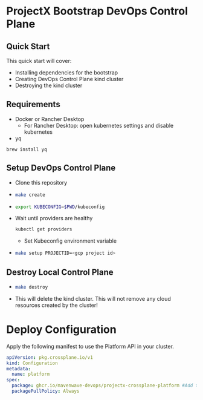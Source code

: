 # ProjectX Bootstrap DevOps Control Plane

## Quick Start
This quick start will cover:
* Installing dependencies for the bootstrap
* Creating DevOps Control Plane kind cluster
* Destroying the kind cluster

## Requirements
* Docker or Rancher Desktop
  * For Rancher Desktop: open kubernetes settings and disable kubernetes
* yq
```
brew install yq
```

## Setup DevOps Control Plane
* Clone this repository
* ```sh
  make create
  ```
* ```sh
  export KUBECONFIG=$PWD/kubeconfig
  ```
* Wait until providers are healthy
  ```sh
  kubectl get providers
  ```
  * Set Kubeconfig environment variable
* ```sh
  make setup PROJECTID=<gcp project id>
  ```
## Destroy Local Control Plane
* ```sh
  make destroy
  ```
* This will delete the kind cluster. This will not remove any cloud resources created by the cluster!

# Deploy Configuration
Apply the following manifest to use the Platform API in your cluster.
```yaml
apiVersion: pkg.crossplane.io/v1
kind: Configuration
metadata:
  name: platform
spec:
  package: ghcr.io/mavenwave-devops/projectx-crossplane-platform #Add the tag to pin a version
  packagePullPolicy: Always

```
